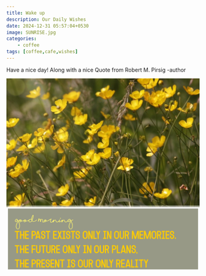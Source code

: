 ```yaml
---
title: Wake up
description: Our Daily Wishes
date: 2024-12-31 05:57:04+0530 
image: SUNRISE.jpg
categories:
    - coffee
tags: [coffee,cafe,wishes]
---
```


Have a nice day!
Along with a nice Quote from Robert M. Pirsig -author

![Good Morning](gdmrning31-12-24.png)  
